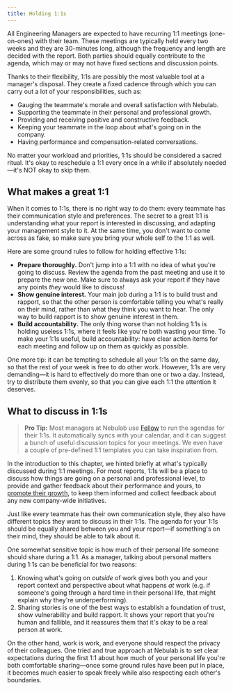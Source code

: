 ```yaml
---
title: Holding 1:1s
---
```


All Engineering Managers are expected to have recurring 1:1 meetings (one-on-ones) with their team.
These meetings are typically held every two weeks and they are 30-minutes long, although the
frequency and length are decided with the report. Both parties should equally contribute to the
agenda, which may or may not have fixed sections and discussion points.

Thanks to their flexibility, 1:1s are possibly the most valuable tool at a manager's disposal. They
create a fixed cadence through which you can carry out a lot of your responsibilities, such as:

- Gauging the teammate's morale and overall satisfaction with Nebulab.
- Supporting the teammate in their personal and professional growth.
- Providing and receiving positive and constructive feedback.
- Keeping your teammate in the loop about what's going on in the company.
- Having performance and compensation-related conversations.

No matter your workload and priorities, 1:1s should be considered a sacred ritual. It's okay to
reschedule a 1:1 every once in a while if absolutely needed—it's NOT okay to skip them.

## What makes a great 1:1

When it comes to 1:1s, there is no right way to do them: every teammate has their communication
style and preferences. The secret to a great 1:1 is understanding what your report is interested in
discussing, and adapting your management style to it. At the same time, you don't want to come
across as fake, so make sure you bring your whole self to the 1:1 as well.

Here are some ground rules to follow for holding effective 1:1s:

- **Prepare thoroughly.** Don't jump into a 1:1 with no idea of what you're going to discuss. Review
  the agenda from the past meeting and use it to prepare the new one. Make sure to always ask your
  report if they have any points _they_ would like to discuss!
- **Show genuine interest.** Your main job during a 1:1 is to build trust and rapport, so that the
  other person is comfortable telling you what's really on their mind, rather than what they think
  you want to hear. The only way to build rapport is to show genuine interest in them.
- **Build accountability.** The only thing worse than not holding 1:1s is holding useless 1:1s,
  where it feels like you're both wasting your time. To make your 1:1s useful, build
  accountability: have clear action items for each meeting and follow up on them as quickly as
  possible.

One more tip: it can be tempting to schedule all your 1:1s on the same day, so that the rest of your
week is free to do other work. However, 1:1s are very demanding—it is hard to effectively do more
than one or two a day. Instead, try to distribute them evenly, so that you can give each 1:1 the
attention it deserves.

## What to discuss in 1:1s

> **Pro Tip:** Most managers at Nebulab use [Fellow](https://fellow.app) to run the agendas for
> their 1:1s. It automatically syncs with your calendar, and it can suggest a bunch of useful
> discussion topics for your meetings. We even have a couple of pre-defined 1:1 templates you can
> take inspiration from.

In the introduction to this chapter, we hinted briefly at what's typically discussed during 1:1
meetings. For most reports, 1:1s will be a place to discuss how things are going on a personal and
professional level, to provide and gather feedback about their performance and yours, to
[promote their growth](/managing-teams/promoting-growth/), to keep them informed and collect
feedback about any new company-wide initiatives.

Just like every teammate has their own communication style, they also have different topics they
want to discuss in their 1:1s. The agenda for your 1:1s should be equally shared between you and
your report—if something's on their mind, they should be able to talk about it.

One somewhat sensitive topic is how much of their personal life someone should share during a 1:1.
As a manager, talking about personal matters during 1:1s can be beneficial for two reasons:

1. Knowing what's going on _outside_ of work gives both you and your report context and perspective
   about what happens _at_ work (e.g. if someone's going through a hard time in their personal life,
   that might explain why they're underperforming).
2. Sharing stories is one of the best ways to establish a foundation of trust, show vulnerability
   and build rapport. It shows your report that you're human and fallible, and it reassures them
   that it's okay to be a real person at work.

On the other hand, work is work, and everyone should respect the privacy of their colleagues. One
tried and true approach at Nebulab is to set clear expectations during the first 1:1 about how much
of your personal life you're both comfortable sharing—once some ground rules have been put in place,
it becomes much easier to speak freely while also respecting each other's boundaries.
